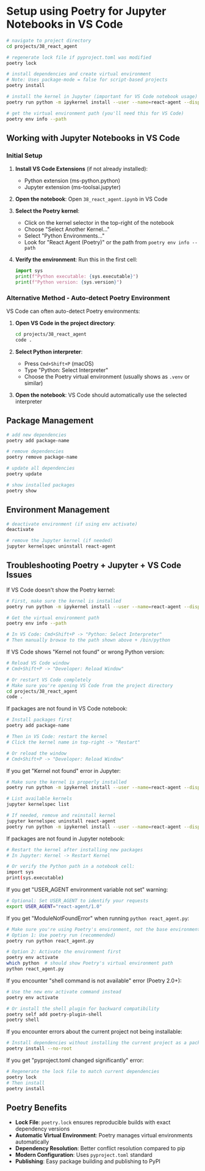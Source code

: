 # Setup using Poetry for Jupyter Notebooks in VS Code

```sh
# navigate to project directory
cd projects/38_react_agent

# regenerate lock file if pyproject.toml was modified
poetry lock

# install dependencies and create virtual environment
# Note: Uses package-mode = false for script-based projects
poetry install 

# install the kernel in Jupyter (important for VS Code notebook usage)
poetry run python -m ipykernel install --user --name=react-agent --display-name="React Agent (Poetry)"

# get the virtual environment path (you'll need this for VS Code)
poetry env info --path
```

## Working with Jupyter Notebooks in VS Code

### Initial Setup

1. **Install VS Code Extensions** (if not already installed):
   - Python extension (ms-python.python)
   - Jupyter extension (ms-toolsai.jupyter)

2. **Open the notebook**: Open `38_react_agent.ipynb` in VS Code

3. **Select the Poetry kernel**:
   - Click on the kernel selector in the top-right of the notebook
   - Choose "Select Another Kernel..."
   - Select "Python Environments..."
   - Look for "React Agent (Poetry)" or the path from `poetry env info --path`

4. **Verify the environment**: Run this in the first cell:

   ```python
   import sys
   print(f"Python executable: {sys.executable}")
   print(f"Python version: {sys.version}")
   ```

### Alternative Method - Auto-detect Poetry Environment

VS Code can often auto-detect Poetry environments:

1. **Open VS Code in the project directory**:

   ```sh
   cd projects/38_react_agent
   code .
   ```

2. **Select Python interpreter**:
   - Press `Cmd+Shift+P` (macOS)
   - Type "Python: Select Interpreter"
   - Choose the Poetry virtual environment (usually shows as `.venv` or similar)

3. **Open the notebook**: VS Code should automatically use the selected interpreter

## Package Management

```sh
# add new dependencies
poetry add package-name

# remove dependencies
poetry remove package-name

# update all dependencies
poetry update

# show installed packages
poetry show
```

## Environment Management

```sh
# deactivate environment (if using env activate)
deactivate

# remove the Jupyter kernel (if needed)
jupyter kernelspec uninstall react-agent
```

## Troubleshooting Poetry + Jupyter + VS Code Issues

If VS Code doesn't show the Poetry kernel:

```sh
# First, make sure the kernel is installed
poetry run python -m ipykernel install --user --name=react-agent --display-name="React Agent (Poetry)"

# Get the virtual environment path
poetry env info --path

# In VS Code: Cmd+Shift+P -> "Python: Select Interpreter" 
# Then manually browse to the path shown above + /bin/python
```

If VS Code shows "Kernel not found" or wrong Python version:

```sh
# Reload VS Code window
# Cmd+Shift+P -> "Developer: Reload Window"

# Or restart VS Code completely
# Make sure you're opening VS Code from the project directory
cd projects/38_react_agent
code .
```

If packages are not found in VS Code notebook:

```sh
# Install packages first
poetry add package-name

# Then in VS Code: restart the kernel
# Click the kernel name in top-right -> "Restart"

# Or reload the window
# Cmd+Shift+P -> "Developer: Reload Window"
```

If you get "Kernel not found" error in Jupyter:

```sh
# Make sure the kernel is properly installed
poetry run python -m ipykernel install --user --name=react-agent --display-name="React Agent (Poetry)"

# List available kernels
jupyter kernelspec list

# If needed, remove and reinstall kernel
jupyter kernelspec uninstall react-agent
poetry run python -m ipykernel install --user --name=react-agent --display-name="React Agent (Poetry)"
```

If packages are not found in Jupyter notebook:

```sh
# Restart the kernel after installing new packages
# In Jupyter: Kernel -> Restart Kernel

# Or verify the Python path in a notebook cell:
import sys
print(sys.executable)
```

If you get "USER_AGENT environment variable not set" warning:

```sh
# Optional: Set USER_AGENT to identify your requests
export USER_AGENT="react-agent/1.0"
```

If you get "ModuleNotFoundError" when running `python react_agent.py`:

```sh
# Make sure you're using Poetry's environment, not the base environment
# Option 1: Use poetry run (recommended)
poetry run python react_agent.py

# Option 2: Activate the environment first
poetry env activate
which python  # should show Poetry's virtual environment path
python react_agent.py
```

If you encounter "shell command is not available" error (Poetry 2.0+):

```sh
# Use the new env activate command instead
poetry env activate

# Or install the shell plugin for backward compatibility
poetry self add poetry-plugin-shell
poetry shell
```

If you encounter errors about the current project not being installable:

```sh
# Install dependencies without installing the current project as a package
poetry install --no-root
```

If you get "pyproject.toml changed significantly" error:

```sh
# Regenerate the lock file to match current dependencies
poetry lock
# Then install
poetry install
```

## Poetry Benefits

- **Lock File**: `poetry.lock` ensures reproducible builds with exact dependency versions
- **Automatic Virtual Environment**: Poetry manages virtual environments automatically
- **Dependency Resolution**: Better conflict resolution compared to pip
- **Modern Configuration**: Uses `pyproject.toml` standard
- **Publishing**: Easy package building and publishing to PyPI
